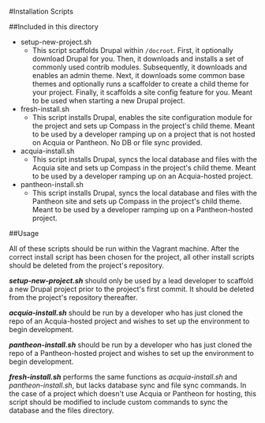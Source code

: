 #Installation Scripts

##Included in this directory

* setup-new-project.sh
  * This script scaffolds Drupal within `/docroot`. First, it optionally download Drupal for you. Then, it downloads and installs a set of commonly used contrib modules. Subsequently, it downloads and enables an admin theme. Next, it downloads some common base themes and optionally runs a scaffolder to create a child theme for your project. Finally, it scaffolds a site config feature for you. Meant to be used when starting a new Drupal project.
* fresh-install.sh
  * This script installs Drupal, enables the site configuration module for the project and sets up Compass in the project's child theme. Meant to be used by a developer ramping up on a project that is not hosted on Acquia or Pantheon. No DB or file sync provided.
* acquia-install.sh
  * This script installs Drupal, syncs the local database and files with the Acquia site and sets up Compass in the project's child theme. Meant to be used by a developer ramping up on an Acquia-hosted project.
* pantheon-install.sh
  * This script installs Drupal, syncs the local database and files with the Pantheon site and sets up Compass in the project's child theme. Meant to be used by a developer ramping up on a Pantheon-hosted project.

##Usage

All of these scripts should be run within the Vagrant machine.
After the correct install script has been chosen for the project, all other install scripts should be deleted from the project's repository.

***setup-new-project.sh*** should only be used by a lead developer to scaffold a new Drupal project prior to the project's first commit. It should be deleted from the project's repository thereafter.

***acquia-install.sh*** should be run by a developer who has just cloned the repo of an Acquia-hosted project and wishes to set up the environment to begin development.

***pantheon-install.sh*** should be run by a developer who has just cloned the repo of a Pantheon-hosted project and wishes to set up the environment to begin development.

***fresh-install.sh*** performs the same functions as *acquia-install.sh* and *pantheon-install.sh*, but lacks database sync and file sync commands. In the case of a project which doesn't use Acquia or Pantheon for hosting, this script should be modified to include custom commands to sync the database and the files directory.
